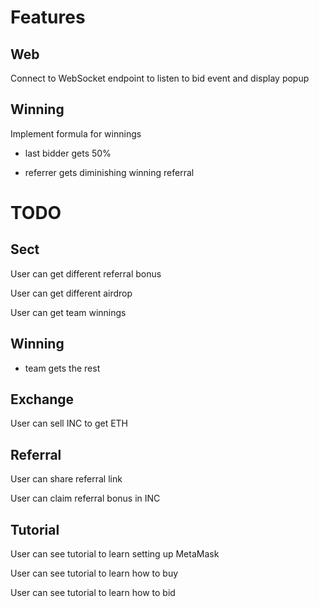 # Features


## Web

Connect to WebSocket endpoint to listen to bid event and display popup

## Winning

Implement formula for winnings

- last bidder gets 50%

- referrer gets diminishing winning referral


# TODO


## Sect

User can get different referral bonus 

User can get different airdrop

User can get team winnings

## Winning

- team gets the rest

## Exchange

User can sell INC to get ETH

## Referral

User can share referral link

User can claim referral bonus in INC

## Tutorial

User can see tutorial to learn setting up MetaMask

User can see tutorial to learn how to buy

User can see tutorial to learn how to bid




